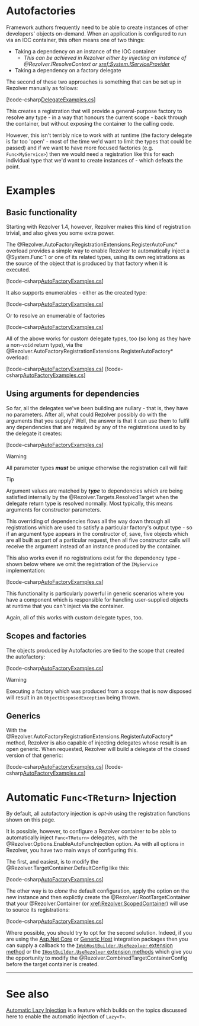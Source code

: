 ﻿# Autofactories

Framework authors frequently need to be able to create instances of other developers' objects on-demand.  When an application is 
configured to run via an IOC container, this often means one of two things:

- Taking a dependency on an instance of the IOC container
  - *This can be achieved in Rezolver either by injecting an instance of @Rezolver.IResolveContext or <xref:System.IServiceProvider>*
- Taking a dependency on a factory delegate

The second of these two approaches is something that can be set up in Rezolver manually as follows:

[!code-csharp[DelegateExamples.cs](../../../../test/Rezolver.Tests.Examples/DelegateExamples.cs#example13)]

This creates a registration that will provide a general-purpose factory to resolve any type - in a way that honours the current scope - 
back through the container, but without exposing the container to the calling code.

However, this isn't terribly nice to work with at runtime (the factory delegate is far too 'open' - most of the time we'd want to 
limit the types that could be passed) and if we want to have more focused factories (e.g. `Func<MyService>`) then we would need 
a registration like this for each individual type that we'd want to create instances of - which defeats the point.

# Examples

## Basic functionality

Starting with Rezolver 1.4, however, Rezolver makes this kind of registration trivial, and also gives you some extra power.

The @Rezolver.AutoFactoryRegistrationExtensions.RegisterAutoFunc* overload provides a simple way to enable Rezolver to automatically
inject a @System.Func`1 or one of its related types, using its own registrations as the source of the object that is produced by that
factory when it is executed.

[!code-csharp[AutoFactoryExamples.cs](../../../../test/Rezolver.Tests.Examples/AutoFactoryExamples.cs#example1)]

It also supports enumerables - either as the created type:

[!code-csharp[AutoFactoryExamples.cs](../../../../test/Rezolver.Tests.Examples/AutoFactoryExamples.cs#example2)]

Or to resolve an enumerable of factories

[!code-csharp[AutoFactoryExamples.cs](../../../../test/Rezolver.Tests.Examples/AutoFactoryExamples.cs#example3)]

All of the above works for custom delegate types, too (so long as they have a non-`void` return type), via the 
@Rezolver.AutoFactoryRegistrationExtensions.RegisterAutoFactory* overload:

[!code-csharp[AutoFactoryExamples.cs](../../../../test/Rezolver.Tests.Examples/AutoFactoryExamples.cs#example4a)]
[!code-csharp[AutoFactoryExamples.cs](../../../../test/Rezolver.Tests.Examples/AutoFactoryExamples.cs#example4b)]

## Using arguments for dependencies

So far, all the delegates we've been building are nullary - that is, they have no parameters.  After all, what could Rezolver
possibly do with the arguments that you supply?  Well, the answer is that it can use them to fulfil any dependencies that are
required by any of the registrations used to by the delegate it creates:

[!code-csharp[AutoFactoryExamples.cs](../../../../test/Rezolver.Tests.Examples/AutoFactoryExamples.cs#example5)]

> [!WARNING]
> All parameter types ***must*** be unique otherwise the registration call will fail!

> [!TIP]
> Argument values are matched by ***type*** to dependencies which are being satisfied internally by the @Rezolver.Targets.ResolvedTarget
> when the delegate return type is resolved normally.  Most typically, this means arguments for constructor parameters.
> 
> This overriding of dependencies flows all the way down through all registrations which are used to satisfy a particular
> factory's output type - so if an argument type appears in the constructor of, save, five objects which are all built as part
> of a particular request, then all five constructor calls will receive the argument instead of an instance produced by the container.

This also works even if no registrations exist for the dependency type - shown below where we omit the registration
of the `IMyService` implementation:

[!code-csharp[AutoFactoryExamples.cs](../../../../test/Rezolver.Tests.Examples/AutoFactoryExamples.cs#example6)]

This functionality is particularly powerful in generic scenarios where you have a component which is responsible for handling
user-supplied objects at runtime that you can't inject via the container.

Again, all of this works with custom delegate types, too.

## Scopes and factories

The objects produced by Autofactories are tied to the scope that created the autofactory:

[!code-csharp[AutoFactoryExamples.cs](../../../../test/Rezolver.Tests.Examples/AutoFactoryExamples.cs#example7)]

> [!WARNING]
> Executing a factory which was produced from a scope that is now disposed will result in an `ObjectDisposedException`
> being thrown.

## Generics

With the @Rezolver.AutoFactoryRegistrationExtensions.RegisterAutoFactory* method, Rezolver is also capable of injecting
delegates whose result is an open generic.  When requested, Rezolver will build a delegate of the closed version of that
generic:

[!code-csharp[AutoFactoryExamples.cs](../../../../test/Rezolver.Tests.Examples/AutoFactoryExamples.cs#example8a)]
[!code-csharp[AutoFactoryExamples.cs](../../../../test/Rezolver.Tests.Examples/AutoFactoryExamples.cs#example8b)]

<a name="automatic"></a>
# Automatic `Func<TReturn>` Injection

By default, all autofactory injection is *opt-in* using the registration functions shown on this page.

It is possible, however, to configure a Rezolver container to be able to automatically inject `Func<TReturn>` delegates,
with the @Rezolver.Options.EnableAutoFuncInjection option.  As with all options in Rezolver, you have two main ways of
configuring this.

The first, and easiest, is to modify the @Rezolver.TargetContainer.DefaultConfig like this:

[!code-csharp[AutoFactoryExamples.cs](../../../../test/Rezolver.Tests.Examples/AutoFactoryExamples.cs#example9a)]

The other way is to *clone* the default configuration, apply the option on the new instance and then explictly
create the @Rezolver.IRootTargetContainer that your @Rezolver.Container (or <xref:Rezolver.ScopedContainer>) will
use to source its registrations:

[!code-csharp[AutoFactoryExamples.cs](../../../../test/Rezolver.Tests.Examples/AutoFactoryExamples.cs#example9b)]

Where possible, you should try to opt for the second solution.  Indeed, if you are using the 
[Asp.Net Core](nuget-packages/rezolver.microsoft.aspnetcore.hosting.md) or 
[Generic Host](nuget-packages/rezolver.microsoft.extensions.hosting.md) integration packages then you can supply a callback
to the [`IWebHostBuilder.UseRezolver` extension method](xref:Microsoft.AspNetCore.Hosting.RezolverServiceProviderWebHostBuilderExtensions.UseRezolver*)
or the [`IHostBuilder.UseRezolver` extension methods](xref:Microsoft.Extensions.Hosting.RezolverHostBuilderExtensions.UseRezolver*)
which give you the opportunity to modify the @Rezolver.CombinedTargetContainerConfig before the target container is created.

---

# See also

[Automatic Lazy Injection](lazy.md) is a feature which builds on the topics discussed here to enable the automatic injection
of `Lazy<T>`.